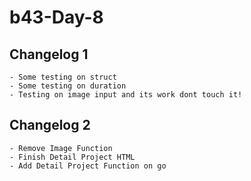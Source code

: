 # b43-Day-8
## Changelog 1
    - Some testing on struct
    - Some testing on duration
    - Testing on image input and its work dont touch it!
## Changelog 2
    - Remove Image Function
    - Finish Detail Project HTML
    - Add Detail Project Function on go 